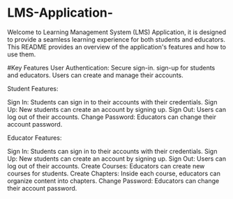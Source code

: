 # LMS-Application-
Welcome to Learning Management System (LMS) Application, it is designed to provide a seamless learning experience for both students and educators. This README provides an overview of the application's features and how to use them.


#Key Features
User Authentication: 
Secure sign-in.
sign-up for students and educators. 
Users can create and manage their accounts.


Student Features:

Sign In: Students can sign in to their accounts with their credentials.
Sign Up: New students can create an account by signing up.
Sign Out: Users can log out of their accounts.
Change Password: Educators can change their account password.


Educator Features:

Sign In: Students can sign in to their accounts with their credentials.
Sign Up: New students can create an account by signing up.
Sign Out: Users can log out of their accounts.
Create Courses: Educators can create new courses for students.
Create Chapters: Inside each course, educators can organize content into chapters.
Change Password: Educators can change their account password.
